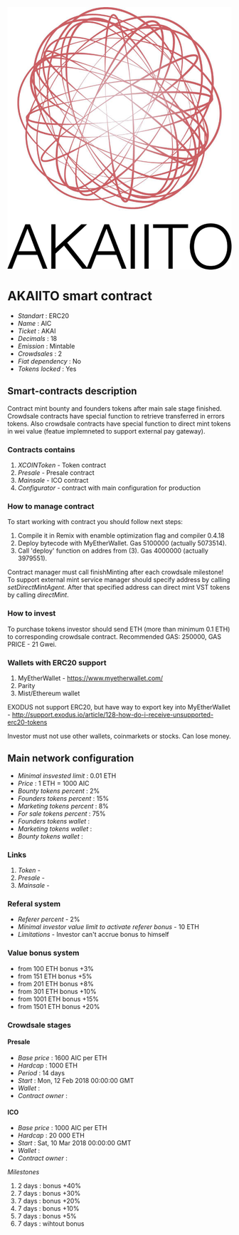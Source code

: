 ![AKAI](logo.png "AKAI")

# AKAIITO smart contract

* _Standart_        : ERC20
* _Name_            : AIC
* _Ticket_          : AKAI
* _Decimals_        : 18
* _Emission_        : Mintable
* _Crowdsales_      : 2
* _Fiat dependency_ : No
* _Tokens locked_   : Yes

## Smart-contracts description

Contract mint bounty and founders tokens after main sale stage finished. 
Crowdsale contracts have special function to retrieve transferred in errors tokens.
Also crowdsale contracts have special function to direct mint tokens in wei value (featue implemneted to support external pay gateway).

### Contracts contains
1. _XCOINToken_ - Token contract
2. _Presale_ - Presale contract
3. _Mainsale_ - ICO contract
4. _Configurator_ - contract with main configuration for production

### How to manage contract
To start working with contract you should follow next steps:
1. Compile it in Remix with enamble optimization flag and compiler 0.4.18
2. Deploy bytecode with MyEtherWallet. Gas 5100000 (actually 5073514).
3. Call 'deploy' function on addres from (3). Gas 4000000 (actually 3979551). 

Contract manager must call finishMinting after each crowdsale milestone!
To support external mint service manager should specify address by calling _setDirectMintAgent_. After that specified address can direct mint VST tokens by calling _directMint_.

### How to invest
To purchase tokens investor should send ETH (more than minimum 0.1 ETH) to corresponding crowdsale contract.
Recommended GAS: 250000, GAS PRICE - 21 Gwei.

### Wallets with ERC20 support
1. MyEtherWallet - https://www.myetherwallet.com/
2. Parity 
3. Mist/Ethereum wallet

EXODUS not support ERC20, but have way to export key into MyEtherWallet - http://support.exodus.io/article/128-how-do-i-receive-unsupported-erc20-tokens

Investor must not use other wallets, coinmarkets or stocks. Can lose money.

## Main network configuration

* _Minimal insvested limit_     : 0.01 ETH
* _Price_                       : 1 ETH = 1000 AIC
* _Bounty tokens percent_       : 2% 
* _Founders tokens percent_     : 15% 
* _Marketing tokens percent_    : 8% 
* _For sale tokens percent_     : 75% 
* _Founders tokens wallet_      :  
* _Marketing tokens wallet_     :  
* _Bounty tokens wallet_        : 

### Links
1. _Token_ -
2. _Presale_ -
3. _Mainsale_ -

### Referal system
* _Referer percent_ - 2%
* _Minimal investor value limit to activate referer bonus_ - 10 ETH
* _Limitations_ - Investor сan't accrue bonus to himself


### Value bonus system

* from 100 ETH bonus +3%
* from 151 ETH bonus +5%
* from 201 ETH bonus +8%
* from 301 ETH bonus +10%
* from 1001 ETH bonus +15%
* from 1501 ETH bonus +20%

### Crowdsale stages

#### Presale
* _Base price_                 : 1600 AIC per ETH
* _Hardcap_                    : 1000 ETH
* _Period_                     : 14 days 
* _Start_                      : Mon, 12 Feb 2018 00:00:00 GMT
* _Wallet_                     : 
* _Contract owner_             : 

#### ICO
* _Base price_                 : 1000 AIC per ETH
* _Hardcap_                    : 20 000 ETH
* _Start_                      : Sat, 10 Mar 2018 00:00:00 GMT
* _Wallet_                     : 
* _Contract owner_             : 

_Milestones_
1. 2 days                      : bonus +40% 
2. 7 days                      : bonus +30% 
3. 7 days                      : bonus +20% 
4. 7 days                      : bonus +10%
4. 7 days                      : bonus +5%
4. 7 days                      : wihtout bonus
